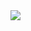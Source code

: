 <img align="center" src="https://github-readme-stats.vercel.app/api/wakatime?username={hazy1k}&theme=transparent&hide_border=true&layout=compact&langs_count=22" />
